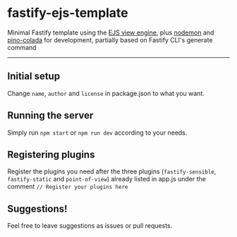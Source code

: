 # fastify-ejs-template

Minimal Fastify template using the [EJS view engine](https://github.com/mde/ejs), plus [nodemon](https://github.com/remy/nodemon) and [pino-colada](https://github.com/lrlna/pino-colada) for development, partially based on Fastify CLI's generate command

---

## Initial setup

Change `name`, `author` and `license` in package.json to what you want.

## Running the server

Simply run `npm start` or `npm run dev` according to your needs.

## Registering plugins

Register the plugins you need after the three plugins (`fastify-sensible`, `fastify-static` and `point-of-view`) already listed in app.js under the comment `// Register your plugins here`

## Suggestions!

Feel free to leave suggestions as issues or pull requests.
